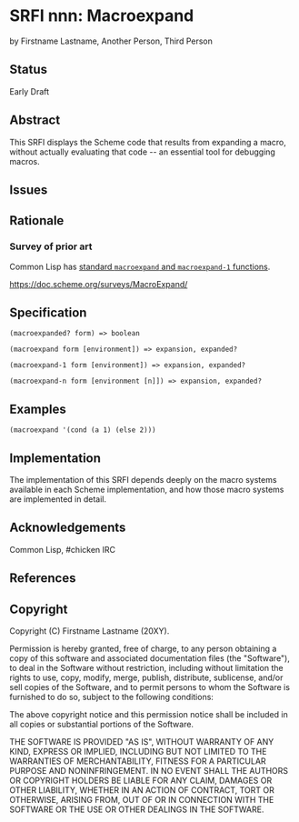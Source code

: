 # SRFI nnn: Macroexpand

by Firstname Lastname, Another Person, Third Person

## Status

Early Draft

## Abstract

This SRFI displays the Scheme code that results from expanding a macro, without actually evaluating that code --
an essential tool for debugging macros.

## Issues

## Rationale

### Survey of prior art

Common Lisp has [standard `macroexpand` and `macroexpand-1` functions](http://www.lispworks.com/documentation/HyperSpec/Body/f_mexp_.htm).

https://doc.scheme.org/surveys/MacroExpand/

## Specification

`(macroexpanded? form) => boolean`

`(macroexpand form [environment]) => expansion, expanded?`

`(macroexpand-1 form [environment]) => expansion, expanded?`

`(macroexpand-n form [environment [n]]) => expansion, expanded?`

## Examples

`(macroexpand '(cond (a 1) (else 2)))`

## Implementation

The implementation of this SRFI depends deeply on the macro systems available in each Scheme implementation, and how those macro systems are implemented in detail.

## Acknowledgements

Common Lisp, #chicken IRC

## References

## Copyright

Copyright (C) Firstname Lastname (20XY).

Permission is hereby granted, free of charge, to any person obtaining
a copy of this software and associated documentation files (the
"Software"), to deal in the Software without restriction, including
without limitation the rights to use, copy, modify, merge, publish,
distribute, sublicense, and/or sell copies of the Software, and to
permit persons to whom the Software is furnished to do so, subject to
the following conditions:

The above copyright notice and this permission notice shall be
included in all copies or substantial portions of the Software.

THE SOFTWARE IS PROVIDED "AS IS", WITHOUT WARRANTY OF ANY KIND,
EXPRESS OR IMPLIED, INCLUDING BUT NOT LIMITED TO THE WARRANTIES OF
MERCHANTABILITY, FITNESS FOR A PARTICULAR PURPOSE AND
NONINFRINGEMENT. IN NO EVENT SHALL THE AUTHORS OR COPYRIGHT HOLDERS BE
LIABLE FOR ANY CLAIM, DAMAGES OR OTHER LIABILITY, WHETHER IN AN ACTION
OF CONTRACT, TORT OR OTHERWISE, ARISING FROM, OUT OF OR IN CONNECTION
WITH THE SOFTWARE OR THE USE OR OTHER DEALINGS IN THE SOFTWARE.
